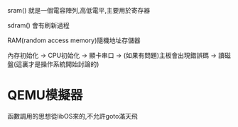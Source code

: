 sram()
就是一個電容陣列,高低電平,主要用於寄存器

sdram()
會有刷新過程

RAM(random access memory)隨機地址存儲器


內存初始化 -> CPU初始化 -> 顯卡串口 -> (如果有問題)主板會出現錯誤碼
-> 讀磁盤(這裏才是操作系統開始討論的)

# QEMU模擬器

函數調用的思想從libOS來的,不允許goto滿天飛




